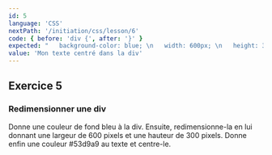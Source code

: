 ```yaml
---
id: 5
language: 'CSS'
nextPath: '/initiation/css/lesson/6'
code: { before: 'div {', after: '}' }
expected: "   background-color: blue; \n   width: 600px; \n   height: 300px; \n   color: #53d9a9; \n    text-align: center;"
value: 'Mon texte centré dans la div'
---
```


## Exercice 5

### Redimensionner une div

Donne une couleur de fond bleu à la div. Ensuite, redimensionne-la en lui donnant une largeur de 600 pixels et une hauteur de 300 pixels.
Donne enfin une couleur #53d9a9 au texte et centre-le.
